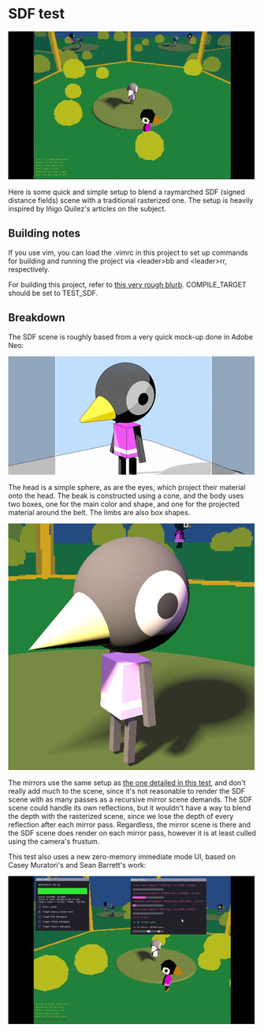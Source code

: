 # SDF test

![](summary.gif)

Here is some quick and simple setup to blend a raymarched SDF (signed distance fields) scene with a traditional rasterized one. The setup is heavily inspired by Iñigo Quilez's articles on the subject.

## Building notes

If you use vim, you can load the .vimrc in this project to set up commands for building and running the project via \<leader>bb and \<leader>rr, respectively.

For building this project, refer to [this very rough blurb](../../README.md). COMPILE_TARGET should be set to TEST_SDF.

## Breakdown

The SDF scene is roughly based from a very quick mock-up done in Adobe Neo:

![](breakdown_0.gif)

The head is a simple sphere, as are the eyes, which project their material onto the head. The beak is constructed using a cone, and the body uses two boxes, one for the main color and shape, and one for the projected material around the belt. The limbs are also box shapes.

![](breakdown_1.jpg)

The mirrors use the same setup as [the one detailed in this test](../TestMirrors/README.md), and don't really add much to the scene, since it's not reasonable to render the SDF scene with as many passes as a recursive mirror scene demands. 
The SDF scene could handle its own reflections, but it wouldn't have a way to blend the depth with the rasterized scene, since we lose the depth of every reflection after each mirror pass. Regardless, the mirror scene is there and the SDF scene does render on each mirror pass, however it is at least culled using the camera's frustum.

This test also uses a new zero-memory immediate mode UI, based on Casey Muratori's and Sean Barrett's work:

![](breakdown_2.gif)